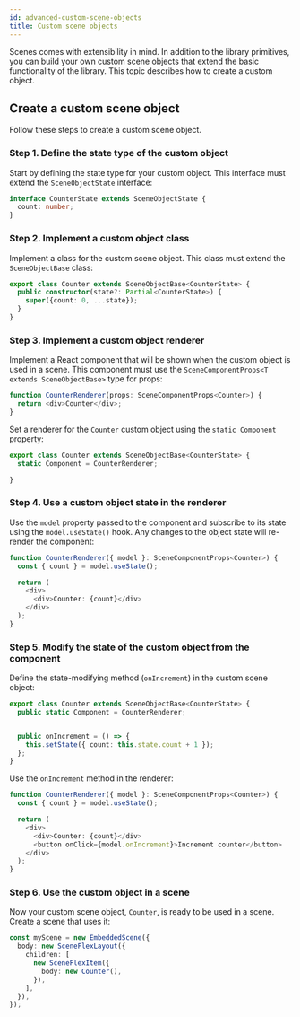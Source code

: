 ```yaml
---
id: advanced-custom-scene-objects
title: Custom scene objects
---
```


Scenes comes with extensibility in mind. In addition to the library primitives, you can build your own custom scene objects that extend the basic functionality of the library. This topic describes how to create a custom object.

## Create a custom scene object

Follow these steps to create a custom scene object.

### Step 1. Define the state type of the custom object

Start by defining the state type for your custom object. This interface must extend the `SceneObjectState` interface:

```ts
interface CounterState extends SceneObjectState {
  count: number;
}
```

### Step 2. Implement a custom object class

Implement a class for the custom scene object. This class must extend the `SceneObjectBase` class:

```ts
export class Counter extends SceneObjectBase<CounterState> {
  public constructor(state?: Partial<CounterState>) {
    super({count: 0, ...state});
  }
}
```

### Step 3. Implement a custom object renderer

Implement a React component that will be shown when the custom object is used in a scene. This component must use the `SceneComponentProps<T extends SceneObjectBase>` type for props:

```ts
function CounterRenderer(props: SceneComponentProps<Counter>) {
  return <div>Counter</div>;
}
```

Set a renderer for the `Counter` custom object using the `static Component` property:

```ts
export class Counter extends SceneObjectBase<CounterState> {
  static Component = CounterRenderer;

}
```

### Step 4. Use a custom object state in the renderer

Use the `model` property passed to the component and subscribe to its state using the `model.useState()` hook. Any changes to the object state will re-render the component:

```ts
function CounterRenderer({ model }: SceneComponentProps<Counter>) {
  const { count } = model.useState();

  return (
    <div>
      <div>Counter: {count}</div>
    </div>
  );
}
```

### Step 5. Modify the state of the custom object from the component

Define the state-modifying method (`onIncrement`) in the custom scene object:

```ts
export class Counter extends SceneObjectBase<CounterState> {
  public static Component = CounterRenderer;


  public onIncrement = () => {
    this.setState({ count: this.state.count + 1 });
  };
}
```

Use the `onIncrement` method in the renderer:

```ts
function CounterRenderer({ model }: SceneComponentProps<Counter>) {
  const { count } = model.useState();

  return (
    <div>
      <div>Counter: {count}</div>
      <button onClick={model.onIncrement}>Increment counter</button>
    </div>
  );
}
```

### Step 6. Use the custom object in a scene

Now your custom scene object, `Counter`, is ready to be used in a scene. Create a scene that uses it:

```ts
const myScene = new EmbeddedScene({
  body: new SceneFlexLayout({
    children: [
      new SceneFlexItem({
        body: new Counter(),
      }),
    ],
  }),
});
```
